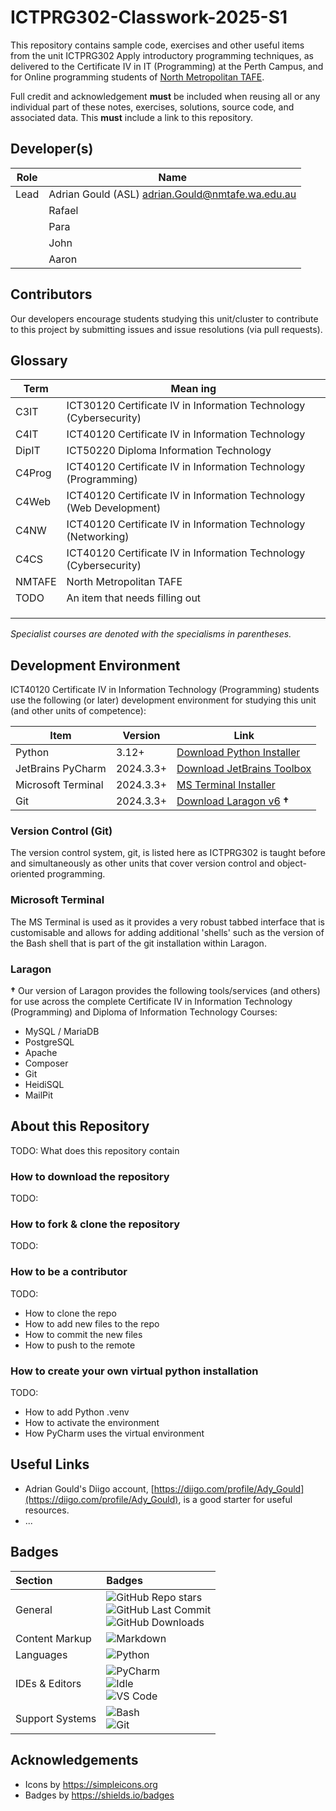 # ICTPRG302-Classwork-2025-S1

This repository contains sample code, exercises and other useful items
from the unit ICTPRG302 Apply introductory programming techniques,
as delivered to the Certificate IV in IT (Programming) at the Perth Campus,
and for Online programming students
of [North Metropolitan TAFE](https://northmetrotafe.wa.edu.au).

Full credit and acknowledgement **must** be included when reusing all or any
individual part of these notes, exercises, solutions, source code, and
associated data. This **must** include a link to this repository.

## Developer(s)

| Role | Name                                               |
|------|----------------------------------------------------|
| Lead | Adrian Gould (ASL) <adrian.Gould@nmtafe.wa.edu.au> |
|      | Rafael                                             |
|      | Para                                               |
|      | John                                               |
|      | Aaron                                              |

## Contributors

Our developers encourage students studying this unit/cluster to contribute to
this project by submitting issues and issue resolutions (via pull requests).

## Glossary

| Term   | Mean ing                                                            |
|--------|---------------------------------------------------------------------|
| C3IT   | ICT30120 Certificate IV in Information Technology (Cybersecurity)   |
| C4IT   | ICT40120 Certificate IV in Information Technology                   |
| DipIT  | ICT50220 Diploma Information Technology                             |
| C4Prog | ICT40120 Certificate IV in Information Technology (Programming)     |
| C4Web  | ICT40120 Certificate IV in Information Technology (Web Development) |
| C4NW   | ICT40120 Certificate IV in Information Technology (Networking)      |
| C4CS   | ICT40120 Certificate IV in Information Technology (Cybersecurity)   |
| NMTAFE | North Metropolitan TAFE                                             |
| TODO   | An item that needs filling out                                      |
|        |                                                                     |
|        |                                                                     |
|        |                                                                     |

*Specialist courses are denoted with the specialisms in parentheses.*

## Development Environment

ICT40120 Certificate IV in Information Technology (Programming) students use
the following (or later) development environment for studying this unit
(and other units of competence):

| Item               | Version   | Link                                                                                   |
|--------------------|-----------|----------------------------------------------------------------------------------------|
| Python             | 3.12+     | [Download Python Installer]()                                                          |
| JetBrains PyCharm  | 2024.3.3+ | [Download JetBrains Toolbox](https://www.jetbrains.com/toolbox-app/)                   |
| Microsoft Terminal | 2024.3.3+ | [MS Terminal Installer](https://apps.microsoft.com/detail/9n0dx20hk701?hl=en-gb&gl=US) |
| Git                | 2024.3.3+ | [Download Laragon v6](https://github.com/AdyGCode/NMTAFE-Laragon-v6) **†**             |

### Version Control (Git)

The version control system, git, is listed here as ICTPRG302 is taught
before and simultaneously as other units that cover version control and
object-oriented programming.

### Microsoft Terminal 
The MS Terminal is used as it provides a very robust tabbed interface that is
customisable and allows for adding additional 'shells' such as the
version of the Bash shell that is part of the git installation within Laragon.

### Laragon 
**†** Our version of Laragon provides the following tools/services (and 
others) for use across the complete Certificate IV in Information 
Technology (Programming) and Diploma of Information Technology Courses:

- MySQL / MariaDB
- PostgreSQL
- Apache
- Composer
- Git
- HeidiSQL
- MailPit

## About this Repository

TODO: What does this repository contain


### How to download the repository

TODO:


### How to fork & clone the repository

TODO:


### How to be a contributor

TODO:
- How to clone the repo
- How to add new files to the repo
- How to commit the new files
- How to push to the remote

### How to create your own virtual python installation

TODO:
- How to add Python .venv
- How to activate the environment
- How PyCharm uses the virtual environment

## Useful Links

- Adrian Gould's Diigo account, 
  [https://diigo.com/profile/Ady_Gould](https://diigo.com/profile/Ady_Gould), is a
  good starter for useful resources.
- ...


## Badges

| Section         | Badges                                                                                                                                                                                                                                                                                                                                                                             |
|:----------------|:-----------------------------------------------------------------------------------------------------------------------------------------------------------------------------------------------------------------------------------------------------------------------------------------------------------------------------------------------------------------------------------|
| General         | ![GitHub Repo stars](https://img.shields.io/github/stars/AdyGCode/ICTPRG302-Classwork-2025-S1?style=for-the-badge) <br/>![GitHub Last Commit](https://img.shields.io/github/last-commit/AdyGCode/ICTPRG302-Classwork-2025-S1?style=for-the-badge) <br/>![GitHub Downloads](https://img.shields.io/github/downloads/AdyGCode/ICTPRG302-Classwork-2025-S1/total?style=for-the-badge) |
| Content Markup  | ![Markdown](https://img.shields.io/badge/markdown-000000.svg?style=for-the-badge&logo=markdown&logoColor=white)                                                                                                                                                                                                                                                                    |
| Languages       | ![Python](https://img.shields.io/badge/python-000000?style=for-the-badge&logo=python&logoColor=#3776AB)                                                                                                                                                                                                                                                                            |
| IDEs & Editors  | ![PyCharm](https://img.shields.io/badge/pycharm-000000?style=for-the-badge&logo=pycharm&logoColor=ffffff) <br/>![Idle](https://img.shields.io/badge/idle-000000?style=for-the-badge&logo=idle&logoColor=ffffff) <br/>![VS Code](https://img.shields.io/badge/VSCode-000000?style=for-the-badge&logo=VSCode&logoColor=ffffff)                                                       |
| Support Systems | ![Bash](https://img.shields.io/badge/bash-4EAA25?style=for-the-badge&logo=gnubash&logoColor=ffffff) <br/>![Git](https://img.shields.io/badge/git-F05032?style=for-the-badge&logo=git&logoColor=ffffff)                                                                                                                                                                             |

## Acknowledgements

- Icons by https://simpleicons.org
- Badges by https://shields.io/badges
